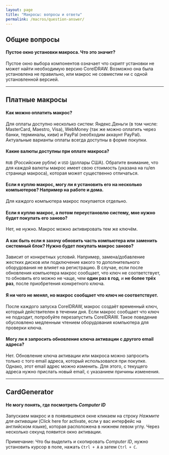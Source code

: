 ```yaml
---
layout: page
title: "Макросы: вопросы и ответы"
permalink: /macros/question-answer/
---
```


## Общие вопросы

#### Пустое окно установки макроса. Что это значит?

Пустое окно выбора компонентов означает что скрипт установки не может найти необходимую версию CorelDRAW. Возможно она была установлена не правильно, или макрос не совместим ни с одной установленной версией.

***

## Платные макросы

#### Как можно оплатить макрос?

Для оплаты доступно несколько систем: Яндекс.Деньги (в том числе: MasterCard, Maestro, Visa), WebMoney (так же можно оплатить через банки, терминалы, киви) и PayPal (необходим аккаунт PayPal). Актуальные варианты оплаты всегда доступны в форме покупки.

#### Какие валюты доступны при оплате макроса?

`RUB` (Российские рубли) и `USD` (доллары США). Обратите внимание, что для каждой валюты макрос имеет свою стоимость (указана на ru/en странице макроса), которая может существенно отличаться.

#### Если я куплю макрос, могу ли я установить его на несколько компьютеров? Например на работе и дома.

Для каждого компьютера макрос покупается отдельно.

#### Если я куплю макрос, а потом переустановлю систему, мне нужно будет покупать его заново?

Нет, не нужно. Макрос можно активировать тем же ключём.

#### А как быть если я захочу обновить часть компьютера или заменить системный блок? Нужно будет покупать макрос заново?

Зависит от конкретных условий. Например, замена/добавление жестких дисков или подключение какого то дополнительного оборудования не влияет на регистрацию. В случае, если после обновления компьютера макрос сообщает, что ключ не соответствует, то обновить его можно не чаще, чем **один раз в год**, и **не более трёх раз**, после приобретения конкретного ключа.

#### Я ни чего не менял, но макрос сообщает что ключ не соответствует.

После каждого запуска CorelDRAW, макрос создаёт временный ключ, который действителен в течении дня. Если макрос сообщает что ключ не подходит, попробуйте перезапустить CorelDRAW. Такое поведение обусловлено медленным чтением оборудования компьютера для проверки ключа.

#### Могу ли я запросить обновление ключа активации с другого email адреса?

Нет. Обновление ключа активации или макроса можно запросить только с того email адреса, который использовался при покупке. Однако, этот email адрес можно изменить. Для этого, с текущего адреса нужно прислать новый email, с указанием причины изменения.

***

## CardGenerator

#### Не могу понять, где посмотреть _Computer ID_

Запускаем макрос и в появившемся окне кликаем на строку _Нажмите для активации_ (Click here for activate, если у вас интерфейс на английском языке), которая расположена в нижнем левом углу. Через несколько секунд появится окно активации.

Примечание: Что бы выделить и скопировать _Computer ID_, нужно установить курсор в поле, нажать `Ctrl + A` а затем `Ctrl + C`.
